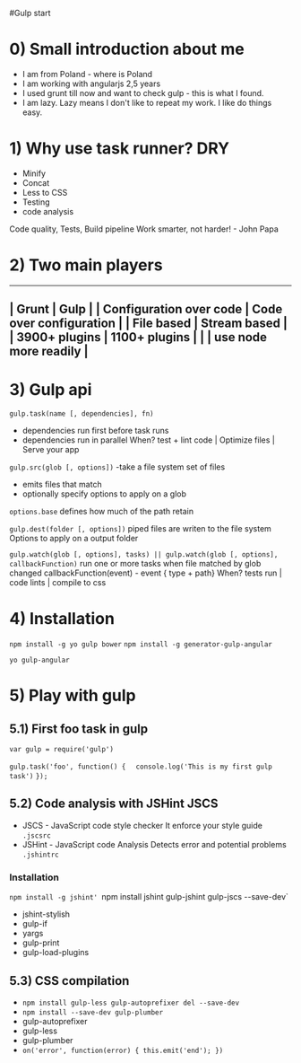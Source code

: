 #Gulp start

# 0) Small introduction about me
  - I am from Poland - where is Poland
  - I am working with angularjs 2,5 years
  - I used grunt till now and want to check gulp - this is what I found.
  - I am lazy. Lazy means I don't like to repeat my work. I like do things easy.

# 1) Why use task runner? DRY
  - Minify
  - Concat
  - Less to CSS
  - Testing
  - code analysis

 Code quality, Tests, Build pipeline
 Work smarter, not harder! - John Papa

# 2) Two main players
 ----------------------------------------------------
| Grunt                   |  Gulp                    |
| Configuration over code |  Code over configuration |
| File based						  |  Stream based            |
| 3900+ plugins					  |  1100+ plugins           |
|								          |  use node more readily   |
-----------------------------------------------------

# 3) Gulp api
`gulp.task(name [, dependencies], fn)`
  - dependencies run first before task runs
  - dependencies run in parallel
When? test + lint code | Optimize files | Serve your app

`gulp.src(glob [, options])`
  -take a file system set of files
  - emits files that match
  - optionally specify options to apply on a glob

`options.base`
defines how much of the path retain

`gulp.dest(folder [, options])`
piped files are writen to the file system
Options to apply on a output folder


`gulp.watch(glob [, options], tasks) || gulp.watch(glob [, options], callbackFunction)`
run one or more tasks when file matched by glob changed
callbackFunction(event) - event { type + path}
When? tests run | code lints | compile to css


# 4) Installation
`npm install -g yo gulp bower`
`npm install -g generator-gulp-angular`

`yo gulp-angular`

# 5) Play with gulp

## 5.1) First foo task in gulp
`var gulp = require('gulp')`

`gulp.task('foo', function() {`
`  console.log('This is my first gulp task')`
`});`


## 5.2) Code analysis with JSHint JSCS
  - JSCS - JavaScript code style checker
    It enforce your style guide
    `.jscsrc`
  - JSHint - JavaScript code Analysis
    Detects error and potential problems
    `.jshintrc`

### Installation
`npm install -g jshint'
`npm install jshint gulp-jshint gulp-jscs --save-dev`

  - jshint-stylish
  - gulp-if
  - yargs
  - gulp-print
  - gulp-load-plugins

## 5.3) CSS compilation
  - `npm install gulp-less gulp-autoprefixer del --save-dev`
  - `npm install --save-dev gulp-plumber`
  - gulp-autoprefixer
  - gulp-less
  - gulp-plumber
  - `on('error', function(error) { this.emit('end'); })`
